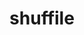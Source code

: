 ---
title: "shuffile"
layout: cache
categories: [package, develop-2025-04-20]
meta: {"compilers": ["cce@18.0.0", "gcc@11.1.0", "gcc@11.4.0", "gcc@7.5.0", "intel-oneapi-compilers@2025.1.0"], "num_specs": 8, "num_specs_by_stack": {"data-vis-sdk": 1, "e4s": 2, "e4s-cray-rhel": 1, "e4s-neoverse-v2": 2, "e4s-oneapi": 1, "radiuss": 1, "root": 8}, "oss": ["rhel8", "ubuntu18.04", "ubuntu20.04", "ubuntu22.04"], "platforms": ["linux"], "stacks": ["data-vis-sdk", "e4s", "e4s-cray-rhel", "e4s-neoverse-v2", "e4s-oneapi", "radiuss", "root"], "targets": ["neoverse_v2", "x86_64_v3"], "versions": ["0.4.0"]}
spec_details: [{"compiler": "gcc@7.5.0", "hash": "5vsn2ciylqpstc7wgld2xybu5xeuvyxq", "os": "ubuntu18.04", "platform": "linux", "size": "-", "stacks": ["radiuss", "root"], "target": "x86_64_v3", "variants": ["build_system=cmake", "build_type=Release", "generator=make", "~ipo", "+shared"], "versions": ["0.4.0"]}, {"compiler": "intel-oneapi-compilers@2025.1.0", "hash": "7w4lt6aqjl3w2ebcaia2gbh67edsn7wa", "os": "ubuntu22.04", "platform": "linux", "size": "-", "stacks": ["e4s-oneapi", "root"], "target": "x86_64_v3", "variants": ["build_system=cmake", "build_type=Release", "generator=make", "~ipo", "+shared"], "versions": ["0.4.0"]}, {"compiler": "gcc@11.1.0", "hash": "aoxo43uswcez6ajnj7mvy5ixr4yllktv", "os": "ubuntu20.04", "platform": "linux", "size": "-", "stacks": ["data-vis-sdk", "root"], "target": "x86_64_v3", "variants": ["build_system=cmake", "build_type=Release", "generator=make", "~ipo", "+shared"], "versions": ["0.4.0"]}, {"compiler": "gcc@11.4.0", "hash": "dusbjp62mc7fxe5ehlf26jew4swhrmkq", "os": "ubuntu22.04", "platform": "linux", "size": "-", "stacks": ["e4s-neoverse-v2", "root"], "target": "neoverse_v2", "variants": ["build_system=cmake", "build_type=Release", "generator=make", "~ipo", "+shared"], "versions": ["0.4.0"]}, {"compiler": "cce@18.0.0", "hash": "jz2l5jkqkdzemng4mfqq5eqpz6uba4bk", "os": "rhel8", "platform": "linux", "size": "-", "stacks": ["e4s-cray-rhel", "root"], "target": "x86_64_v3", "variants": ["build_system=cmake", "build_type=Release", "generator=make", "~ipo", "+shared"], "versions": ["0.4.0"]}, {"compiler": "gcc@11.4.0", "hash": "offo6sdggz4cj7uvrj7gmqmzcbo676uh", "os": "ubuntu22.04", "platform": "linux", "size": "-", "stacks": ["e4s", "root"], "target": "x86_64_v3", "variants": ["build_system=cmake", "build_type=Release", "generator=make", "~ipo", "+shared"], "versions": ["0.4.0"]}, {"compiler": "gcc@11.4.0", "hash": "xiti334ccwaiprqa2ttccawxdp4tqvvn", "os": "ubuntu22.04", "platform": "linux", "size": "-", "stacks": ["e4s", "root"], "target": "x86_64_v3", "variants": ["build_system=cmake", "build_type=Release", "generator=make", "~ipo", "+shared"], "versions": ["0.4.0"]}, {"compiler": "gcc@11.4.0", "hash": "xyx6nv3qs5ytb7xsov6pghctoc3nyc4f", "os": "ubuntu22.04", "platform": "linux", "size": "-", "stacks": ["e4s-neoverse-v2", "root"], "target": "neoverse_v2", "variants": ["build_system=cmake", "build_type=Release", "generator=make", "~ipo", "+shared"], "versions": ["0.4.0"]}]
---